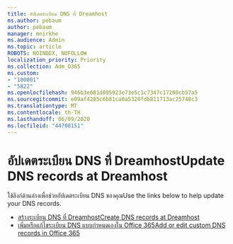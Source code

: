 ```yaml
---
title: อัปเดตระเบียน DNS ที่ Dreamhost
ms.author: pebaum
author: pebaum
manager: mnirkhe
ms.audience: Admin
ms.topic: article
ROBOTS: NOINDEX, NOFOLLOW
localization_priority: Priority
ms.collection: Adm_O365
ms.custom:
- "100001"
- "5822"
ms.openlocfilehash: 946b3e681d095923e73e5c1c7347c17200cb57a5
ms.sourcegitcommit: e09af4285c6b81ca0a5320fdb811713ac25748c3
ms.translationtype: MT
ms.contentlocale: th-TH
ms.lasthandoff: 06/09/2020
ms.locfileid: "44708151"
---
```

# <a name="update-dns-records-at-dreamhost"></a><span data-ttu-id="f7dca-102">อัปเดตระเบียน DNS ที่ Dreamhost</span><span class="sxs-lookup"><span data-stu-id="f7dca-102">Update DNS records at Dreamhost</span></span>

<span data-ttu-id="f7dca-103">ใช้ลิงก์ด้านล่างเพื่อช่วยอัปเดตระเบียน DNS ของคุณ</span><span class="sxs-lookup"><span data-stu-id="f7dca-103">Use the links below to help update your DNS records.</span></span>

- [<span data-ttu-id="f7dca-104">สร้างระเบียน DNS ที่ Dreamhost</span><span class="sxs-lookup"><span data-stu-id="f7dca-104">Create DNS records at Dreamhost</span></span>](https://docs.microsoft.com/microsoft-365/admin/dns/create-dns-records-at-dreamhost?view=o365-worldwide)
- [<span data-ttu-id="f7dca-105">เพิ่มหรือแก้ไขระเบียน DNS แบบกําหนดเองใน Office 365</span><span class="sxs-lookup"><span data-stu-id="f7dca-105">Add or edit custom DNS records in Office 365</span></span>](https://docs.microsoft.com/microsoft-365/admin/setup/add-domain#add-or-edit-custom-dns-records)